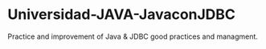# Universidad-JAVA-JavaconJDBC
Practice and improvement of Java &amp; JDBC good practices and managment.
